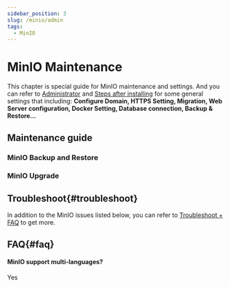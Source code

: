 ```yaml
---
sidebar_position: 3
slug: /minio/admin
tags:
  - MinIO
---
```



# MinIO Maintenance

This chapter is special guide for MinIO maintenance and settings. And you can refer to [Administrator](../administrator) and [Steps after installing](../install/setup) for some general settings that including: **Configure Domain, HTTPS Setting, Migration, Web Server configuration, Docker Setting, Database connection, Backup & Restore...**  

## Maintenance guide

### MinIO Backup and Restore

### MinIO Upgrade

## Troubleshoot{#troubleshoot}

In addition to the MinIO issues listed below, you can refer to [Troubleshoot + FAQ](../troubleshoot) to get more.  

## FAQ{#faq}

#### MinIO support multi-languages?

Yes


